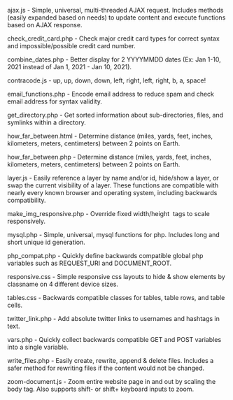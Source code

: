 ajax.js - Simple, universal, multi-threaded AJAX request. Includes methods (easily expanded based on needs) to update content and execute functions based on AJAX response.

check_credit_card.php - Check major credit card types for correct syntax and impossible/possible credit card number.

combine_dates.php - Better display for 2 YYYYMMDD dates (Ex: Jan 1-10, 2021 instead of Jan 1, 2021 - Jan 10, 2021).

contracode.js - up, up, down, down, left, right, left, right, b, a, space!

email_functions.php - Encode email address to reduce spam and check email address for syntax validity.

get_directory.php - Get sorted information about sub-directories, files, and symlinks within a directory.

how_far_between.html - Determine distance (miles, yards, feet, inches, kilometers, meters, centimeters) between 2 points on Earth.

how_far_between.php - Determine distance (miles, yards, feet, inches, kilometers, meters, centimeters) between 2 points on Earth.

layer.js - Easily reference a layer by name and/or id, hide/show a layer, or swap the current visibility of a layer. These functions are compatible with nearly every known browser and operating system, including backwards compatibility.

make_img_responsive.php - Override fixed width/height <img> tags to scale responsively.

mysql.php - Simple, universal, mysql functions for php. Includes long and short unique id generation.

php_compat.php - Quickly define backwards compatible global php variables such as REQUEST_URI and DOCUMENT_ROOT.

responsive.css - Simple responsive css layouts to hide & show elements by classname on 4 different device sizes.

tables.css - Backwards compatible classes for tables, table rows, and table cells.

twitter_link.php - Add absolute twitter links to usernames and hashtags in text.

vars.php - Quickly collect backwards compatible GET and POST variables into a single variable.

write_files.php - Easily create, rewrite, append & delete files. Includes a safer method for rewriting files if the content would not be changed.

zoom-document.js - Zoom entire website page in and out by scaling the body tag. Also supports shift- or shift+ keyboard inputs to zoom.
